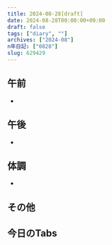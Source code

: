 ```yaml
---
title: 2024-08-28[draft]
date: 2024-08-28T00:00:00+09:00
draft: false
tags: ["diary", ""]
archives: ["2024-08"]
n年日記: ["0828"]
slug: 629429
---
```

## 午前
- 
## 午後
- 
## 体調
- 
## その他
## 今日のTabs